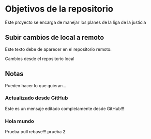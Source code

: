 # Objetivos de la repositorio

Este proyecto se encarga de manejar los planes de la liga de la justicia

## Subir cambios de local a remoto

Este texto debe de aparecer en el repositorio remoto.

Cambios desde el repositorio local
## Notas
Pueden hacer lo que quieran...

### Actualizado desde GitHub
Este es un mensaje editado completamente desde GitHub!!!

### Hola mundo

Prueba pull rebase!!! prueba 2
